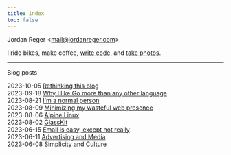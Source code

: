 ```yaml
---
title: index
toc: false
---
```


<style>#title-block-header{display:none}nav{display:none}ul{list-style-type:none;padding-left:0}footer{display:none}</style>

Jordan Reger <[mail@jordanreger.com](mailto:mail@jordanreger.com)>

I ride bikes, make coffee, [write code](https://sr.ht/~jordanreger), and [take photos](https://unsplash.com/jordanreger).

---

Blog posts

- 2023-10-05 [Rethinking this blog](/blog/2023-10-05.html)
- 2023-09-18 [Why I like Go more than any other language](/blog/2023-09-18.html)
- 2023-08-21 [I'm a normal person](/blog/2023-08-21.html)
- 2023-08-09 [Minimizing my wasteful web presence](/blog/2023-08-09.html)
- 2023-08-06 [Alpine Linux](/blog/2023-08-06.html)
- 2023-08-02 [GlassKit](/blog/2023-08-02.html)
- 2023-06-15 [Email is easy, except not really](/blog/2023-06-15.html)
- 2023-06-11 [Advertising and Media](/blog/2023-06-11.html)
- 2023-06-08 [Simplicity and Culture](/blog/2023-06-08.html)